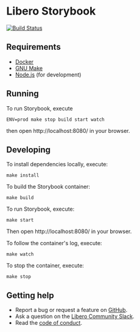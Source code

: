 Libero Storybook
================

[![Build Status](https://travis-ci.com/libero/storybook.svg?branch=master)](https://travis-ci.com/libero/storybook)

Requirements
------------

- [Docker](https://www.docker.com/)
- [GNU Make](https://www.gnu.org/software/make/)
- [Node.js](https://nodejs.org/) (for development)

Running
-------

To run Storybook, execute

```shell
ENV=prod make stop build start watch
```

then open http://localhost:8080/ in your browser.

Developing
----------

To install dependencies locally, execute:

```shell
make install
```

To build the Storybook container:

```shell
make build
```

To run Storybook, execute:

```shell
make start
```

Then open http://localhost:8080/ in your browser.

To follow the container's log, execute:

```shell
make watch
```

To stop the container, execute:

```shell
make stop
```

Getting help
------------

- Report a bug or request a feature on [GitHub](https://github.com/libero/publisher/issues/new/choose).
- Ask a question on the [Libero Community Slack](https://libero.pub/join-slack).
- Read the [code of conduct](https://libero.pub/code-of-conduct).

